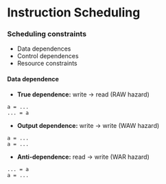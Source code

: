 # Instruction Scheduling

### Scheduling constraints

* Data dependences
* Control dependences
* Resource constraints

#### Data dependence

- **True dependence:** write → read (RAW hazard)
 
 ```
 a = ...
 ... = a
 ```
- **Output dependence:** write → write (WAW hazard)
 
 ```
 a = ...
 a = ...
 ```
- **Anti-dependence:** read → write (WAR hazard)

 ```
 ... = a
 a = ...
 ```
